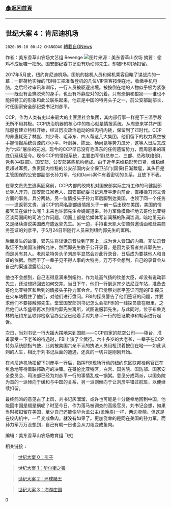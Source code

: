 ###  [:house:返回首頁](https://github.com/ourhimalayas/txt)
---

## 世纪大案 4：肯尼迪机场
`2020-09-10 00:42 CHANGDAO` [轉載自GNews](https://gnews.org/zh-hant/344822/)

作者：美东香草山农场文艺组 Revenge
![](https://s3.amazonaws.com/gnews-media-offload/wp-content/uploads/2020/09/09104618/WhatsApp-Image-2020-09-09-at-18.40.19.jpeg)图片来源：美东香草山农场
摘要：偷鸡不成反噬一把米。国安部纪委书记没有劝动郭先生，却被FBI机场扣留。

2017年5月底，纽约肯尼迪机场。国航的接机人员和候机乘客目睹了谍战片的一幕：一群荷枪实弹的FBI特工把准备登机的几位VIP乘客按倒在地，收缴手机电脑，之后经过审讯和训斥，一行人员被驱逐出境。被按倒在地的人物似乎极为紧张——既没有金蝉脱壳的身手，也没有冷静应对的沉着，只有恐惧和狼狈——谁也不能把特工的形象和此公联系起来，他正是中国的特务头子之一，前公安部副部长，时任国家安全部纪委书记刘彦平。

CCP，作为人类有史以来最大的土匪黑社会集团，其内部行事一样是下三滥手段无所不用其极。CCP统治机器的核心中的核心就是情报系统，从周恩来学共产国际那套建立特科开始，经过历次政治运动的绞肉机内耗，保留到了邓时代。CCP的养蛊耗死了林彪、刘少奇、毛泽东、四人帮这几大集团，他们留下的权力真空被手握情报系统资源的邓小平、叶剑英、陈云、杨尚昆等势力瓜分，这等人日后又成为“六四”屠杀的元凶。现今的CCP早已没有毛泽东的任何遗留势力，而周恩来的班底仍延续至今。现今CCP的情报系统，主要由军情(总参二、三部、总政联络部)、党务(中联部)、国安部、公安部某些机构组成。由于近年来维稳形势日紧，维稳经费超过军费，负责国内维稳的公安部国内安全保卫部门(国保)日渐跋扈，其头目是主管国保的公安部副部长孙力军，他和Davis案件有着密切的关系，且放下不表。

在郭文贵先生逃离匪窝前，CCP内部的绞肉机对国安部实际主持工作的马健副部长等人开刀，国安部江家老人、国安部纪委书记刘彦平走向前台，直接操刀郭文贵方面的事务。兵分两路，另一位情报头子孙力军后脚到达美国，也领了同一个任务——遣返郭文贵。当CCP的两名副部级情报头子一前一后出现在美国，美国的情报官员在做什么呢？未来也许郭先生会娓娓道来。孙力军像模像样地去哥伦比亚特区谈两国间的司法合作问题，明面上都是给媒体写新闻稿的陈词滥调，暗地里无非又是继续游说美国政府遣返郭先生。另一边，手持崔天凯大使商务邀请函和赴美商务签证的刘彦平，于5月24日带随行人员来到纽约郭先生的寓所。

后面发生的故事，郭先生将谈话录音放到了网上，成为世人皆知的内幕。非法录音取证不为美国法律所允许，然而郭先生敢于公开录音，是因为录音者并非郭先生，而是另有其人。老前辈特务头子刘彦平显然会对此行录音，日后成为要挟他人和自证的依据。然而干了一辈子见不得人事的大特务，万万不会想到，自己的录音会从自己的渠道泄露给公众。

他也不会想到，自己志得意满来到纽约，作为趾高气扬的钦差大臣，却没有说动郭先生，还没想好回去如何交差。当日下午，他们一行到达宾夕法尼亚车站，准备去哥伦比亚特区和后到的情报头子孙力军会合。早已觉察刘彦平签证问题的FBI探员在火车站截住了他们，对他们进行盘问。FBI的探员警告了他们签证的问题，并要求他们不要接触郭先生。堂堂国安部刘书记怎么会把FBI的一线探员放在眼里，之后他们从华盛顿再次到纽约郭先生寓所，试图说服郭先生。与此同时，位于布鲁克林的纽约东区联邦检察官办公室已经着手对刘彦平一行的签证欺诈和勒索进行起诉。

次日，当刘书记一行大摇大摆地来到国航——CCP自家的航空公司——柜台，准备享受一下老爷的待遇时，FBI上演了全武行。六十多岁的大老爷，一辈子在CCP特务系统颐指气使，此刻被美国六亲不认的执法人员用枪顶着按倒在地——如此讽刺的人生，相比于刘书记后面的遭遇，还真的一切只是刚刚开始。

在肯尼迪机场扣留下刘彦平一行后，指挥FBI现场行动的纽约东区联邦检察官正在焦急地等待着联邦政府的决策。在哥伦比亚特区，白宫、国务院、国防部、国家安全委员会、司法部已经为刘彦平一行的事情乱成一锅粥。意见分成两派，以国务院为首的一派倾向于缓和与中国的关系，另一派则倾向于让刘彦平错过航班，以便继续扣留。

最终鸽派的意见占了上风，刘书记灰溜溜，或许也可能是十分侥幸地回到中国，他能回中国是福是祸呢？时至今日，作为落马被调查的高级官员，刘书记会想，如果当时被扣留在美国，至少自己还能像华为孟公主(孟晚舟)一样，两边卖萌。但这是在绞肉机中，一旦变成鱼肉，就没有如果了。更加侥幸的是同在美国的孙力军，而孙力军万万没想到，自己有朝一日也会从刀俎变成鱼肉。

编辑：美东香草山农场教育组 飞虹

相关链接：




> [世纪大案 0：引子](https://gnews.org/zh-hans/343534/)





> [世纪大案 1：华尔街之狼](https://gnews.org/zh-hans/343549/)





> [世纪大案 2：环球赌王](https://gnews.org/zh-hans/343551/)





> [世纪大案 3：海湖庄园](https://gnews.org/zh-hans/343557/)


0
